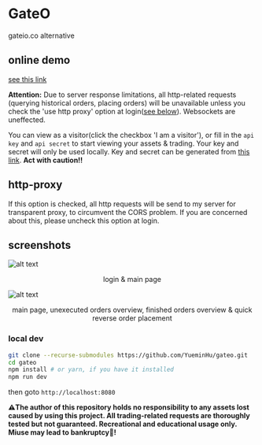 # GateO

gateio.co alternative

## online demo

[see this link](https://yueminhu.github.io/gateo/output)

**Attention:** Due to server response limitations, all http-related requests (querying historical orders, placing orders) will be unavailable unless you check the 'use http proxy' option at login([see below](#http-proxy)). Websockets are uneffected.

You can view as a visitor(click the checkbox 'I am a visitor'), or fill in the `api key` and `api secret` to start viewing your assets & trading. Your key and secret will only be used locally. Key and secret can be generated from [this link](https://www.gateio.co/myaccount/apikeys). **Act with caution!!**

## http-proxy
If this option is checked, all http requests will be send to my server for transparent proxy, to circumvent the CORS problem. If you are concerned about this, please uncheck this option at login.

## screenshots

![alt text](https://yueminhu.github.io/gateo/screenshots/fig_1.jpg)

<p style='text-align: center'>login & main page</p>

![alt text](https://yueminhu.github.io/gateo/screenshots/fig_2.jpg)

<p style='text-align: center'>main page, unexecuted orders overview, finished orders overview & quick reverse order placement</p>



### local dev

```sh
git clone --recurse-submodules https://github.com/YueminHu/gateo.git
cd gateo
npm install # or yarn, if you have it installed
npm run dev
```

then goto `http://localhost:8080`

**⚠️The author of this repository holds no responsibility to any assets lost caused by using this project. All trading-related requests are thoroughly tested but not guaranteed. Recreational and educational usage only. Miuse may lead to bankruptcy💸!**
